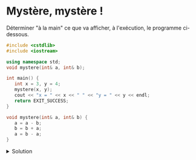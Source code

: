 # Mystère, mystère !
Déterminer "à la main" ce que va afficher, à l'exécution, le programme ci-dessous.

~~~cpp
#include <cstdlib>
#include <iostream>

using namespace std;
void mystere(int& a, int& b);

int main() {
   int x = 3, y = 4;
   mystere(x, y);
   cout << "x = " << x << " " << "y = " << y << endl;
   return EXIT_SUCCESS;
}

void mystere(int& a, int& b) {
   a = a - b;
   b = b + a;
   a = b - a;
}

~~~

<details>
<summary>Solution</summary>

~~~cpp
x = 4
y = 3
 
Ce code permet d'échanger les valeurs a et b, mais ne fonctionne pas si on cherche à échanger une variable avec elle-même
~~~
</details>

